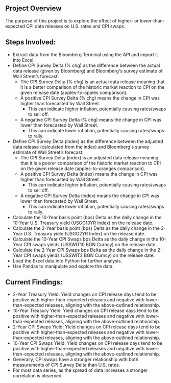 ## Project Overview

The purpose of this project is to explore the effect of higher- or lower-than-expected CPI data releases on U.S. rates and CPI swaps.

## Steps Involved:

- Extract data from the Bloomberg Terminal using the API and import it into Excel.
- Define CPI Survey Delta (% chg) as the difference between the actual data release (given by Bloomberg) and Bloomberg's survey estimate of Wall Street’s forecast:
  - The CPI Survey Delta (% chg) is an actual data release meaning that it is a better comparison of the historic market reaction to CPI on the given release date (apples-to-apples comparison).
  - A positive CPI Survey Delta (% chg) means the change in CPI was higher than forecasted by Wall Street.
    - This can indicate higher inflation, potentially causing rates/swaps to sell off.
  - A negative CPI Survey Delta (% chg) means the change in CPI was lower than forecasted by Wall Street.
    - This can indicate lower inflation, potentially causing rates/swaps to rally.
- Define CPI Survey Delta (index) as the difference between the adjusted data release (calculated from the index) and Bloomberg's survey estimate of Wall Street’s forecast:
  - The CPI Survey Delta (index) is an adjusted data release meaning that it is a poorer comparison of the historic market reaction to CPI on the given release date (apples-to-oranges comparison).
  - A positive CPI Survey Delta (index) means the change in CPI was higher than forecasted by Wall Street.
    - This can indicate higher inflation, potentially causing rates/swaps to sell off.
  - A negative CPI Survey Delta (index) means the change in CPI was lower than forecasted by Wall Street.
    - This can indicate lower inflation, potentially causing rates/swaps to rally.
- Calculate the 10-Year basis point (bps) Delta as the daily change in the 10-Year U.S. Treasury yield (USGG10YR Index) on the release date.
- Calculate the 2-Year basis point (bps) Delta as the daily change in the 2-Year U.S. Treasury yield (USGG2YR Index) on the release date.
- Calculate the 10-Year CPI Swaps bps Delta as the daily change in the 10-Year CPI swaps yields (USSWIT10 BGN Curncy) on the release date.
- Calculate the 2-Year CPI Swaps bps Delta as the daily change in the 2-Year CPI swaps yields (USSWIT2 BGN Curncy) on the release date.
- Load the Excel data into Python for further analysis.
- Use Pandas to manipulate and explore the data.

## Current Findings:

- 2-Year Treasury Yield: Yield changes on CPI release days tend to be positive with higher-than-expected releases and negative with lower-than-expected releases, aligning with the above-outlined relationship.
- 10-Year Treasury Yield: Yield changes on CPI release days tend to be positive with higher-than-expected releases and negative with lower-than-expected releases, aligning with the above-outlined relationship.
- 2-Year CPI Swaps Yield: Yield changes on CPI release days tend to be positive with higher-than-expected releases and negative with lower-than-expected releases, aligning with the above-outlined relationship.
- 10-Year CPI Swaps Yield: Yield changes on CPI release days tend to be positive with higher-than-expected releases and negative with lower-than-expected releases, aligning with the above-outlined relationship.
- Generally, CPI swaps have a stronger relationship with both measurements of CPI Survey Delta than U.S. rates.
- For most data series, as the spread of data increases a stronger correlation is observed.
